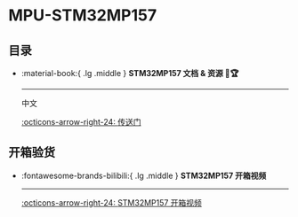 # MPU-STM32MP157

## 目录

<div class="grid cards" markdown>

-   :material-book:{ .lg .middle } __STM32MP157 文档 & 资源 🎯🏆__

    ---

    中文

    [:octicons-arrow-right-24: <a href="http://www.openedv.com/docs/boards/arm-linux/zdyzmp157.html" target="_blank"> 传送门 </a>](#)

</div>

## 开箱验货

<div class="grid cards" markdown>

-   :fontawesome-brands-bilibili:{ .lg .middle } __STM32MP157 开箱视频__

    ---

    [:octicons-arrow-right-24: <a href="https://www.bilibili.com/video/BV1Kr4y1u74L?p=1&vd_source=5a427660f0337fedc22d4803661d493" target="_blank"> STM32MP157 开箱视频 </a>](#)

</div>